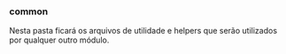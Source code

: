 ### common

Nesta pasta ficará os arquivos de utilidade e helpers que serão utilizados por qualquer outro módulo.